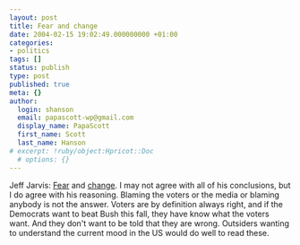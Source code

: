```yaml
---
layout: post
title: Fear and change
date: 2004-02-15 19:02:49.000000000 +01:00
categories:
- politics
tags: []
status: publish
type: post
published: true
meta: {}
author:
  login: shanson
  email: papascott-wp@gmail.com
  display_name: PapaScott
  first_name: Scott
  last_name: Hanson
# excerpt: !ruby/object:Hpricot::Doc
  # options: {}
---
```

<p>Jeff Jarvis: <a title="BuzzMachine... Fear" href="http://www.buzzmachine.com/archives/2004_02.html#006242">Fear</a> and <a title="BuzzMachine... Change and Fear: What they got wrong about America" href="http://www.buzzmachine.com/archives/2004_02.html#006251">change</a>. I may not agree with all of his conclusions, but I do agree with his reasoning. Blaming the voters or the media or blaming anybody is not the answer. Voters are by definition always right, and if the Democrats want to beat Bush this fall, they have know what the voters want. And they don't want to be told that they are wrong. Outsiders wanting to understand the current mood in the US would do well to read these.</p>
